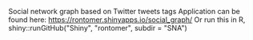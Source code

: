 Social network graph based on Twitter tweets tags
Application can be found here: https://rontomer.shinyapps.io/social_graph/ 
Or run this in R, shiny::runGitHub("Shiny", "rontomer", subdir = "SNA")
